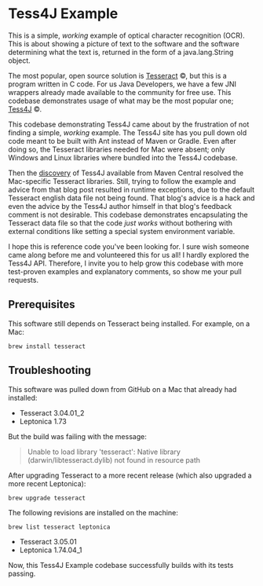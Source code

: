 # Tess4J Example

This is a simple, _working_ example of optical character recognition (OCR). This is about showing
a picture of text to the software and the software determining what the text is, returned in the
form of a java.lang.String object.

The most popular, open source solution is [Tesseract](https://github.com/tesseract-ocr/tesseract "Tesseract") &copy;,
but this is a program written in C code.
For us Java Developers, we have a few JNI wrappers already made available to the community for
free use. This codebase demonstrates usage of what may be the most popular one; [Tess4J](http://tess4j.sourceforge.net/) &copy;.

This codebase demonstrating Tess4J came about by the frustration of not finding a simple, _working_ example.
The Tess4J site has you pull down old code meant to be built with Ant instead of Maven or Gradle.
Even after doing so, the Tesseract libraries needed for Mac were absent; only Windows and Linux libraries
where bundled into the Tess4J codebase.

Then the [discovery](http://www.microshell.com/programming/java/performing-optical-character-recognition-in-java/)
of Tess4J available from Maven Central resolved the Mac-specific Tesseract libraries. Still, trying
to follow the example and advice from that blog post resulted in runtime exceptions,
due to the default Tesseract english data file not being found. That blog's advice is a hack and
even the advice by the Tess4J author himself in that blog's feedback comment is not desirable. This codebase
demonstrates encapsulating the Tesseract data file so that the code _just works_ without bothering with external
conditions like setting a special system environment variable.

I hope this is reference code you've been looking for. I sure wish someone came along before me
and volunteered this for us all! I hardly explored the Tess4J API. Therefore, I invite you to help grow
this codebase with more test-proven examples and explanatory comments, so show me your pull requests.


## Prerequisites
This software still depends on Tesseract being installed. For example, on a Mac:

	brew install tesseract
## Troubleshooting
This software was pulled down from GitHub on a Mac that already had installed:
*   Tesseract 3.04.01_2
*   Leptonica 1.73

But the build was failing with the message:

> Unable to load library 'tesseract': Native library (darwin/libtesseract.dylib) not found in resource path

After upgrading Tesseract to a more recent release (which also upgraded a more recent Leptonica):

	brew upgrade tesseract

The following revisions are installed on the machine:

	brew list tesseract leptonica
*   Tesseract 3.05.01
*   Leptonica 1.74.04_1

Now, this Tess4J Example codebase successfully builds with its tests passing.
